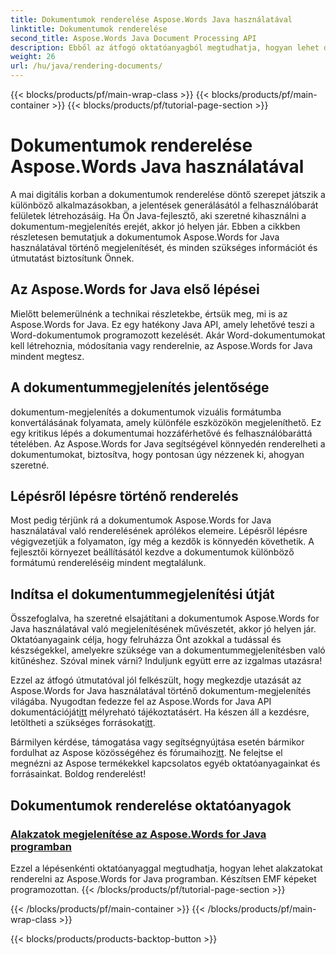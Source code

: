 ```yaml
---
title: Dokumentumok renderelése Aspose.Words Java használatával
linktitle: Dokumentumok renderelése
second_title: Aspose.Words Java Document Processing API
description: Ebből az átfogó oktatóanyagból megtudhatja, hogyan lehet dokumentumokat renderelni az Aspose.Words for Java használatával. Részletes útmutatást, tippeket és példákat kaphat a hatékony dokumentummegjelenítéshez.
weight: 26
url: /hu/java/rendering-documents/
---
```


{{< blocks/products/pf/main-wrap-class >}}
{{< blocks/products/pf/main-container >}}
{{< blocks/products/pf/tutorial-page-section >}}

# Dokumentumok renderelése Aspose.Words Java használatával


A mai digitális korban a dokumentumok renderelése döntő szerepet játszik a különböző alkalmazásokban, a jelentések generálásától a felhasználóbarát felületek létrehozásáig. Ha Ön Java-fejlesztő, aki szeretné kihasználni a dokumentum-megjelenítés erejét, akkor jó helyen jár. Ebben a cikkben részletesen bemutatjuk a dokumentumok Aspose.Words for Java használatával történő megjelenítését, és minden szükséges információt és útmutatást biztosítunk Önnek.

## Az Aspose.Words for Java első lépései

Mielőtt belemerülnénk a technikai részletekbe, értsük meg, mi is az Aspose.Words for Java. Ez egy hatékony Java API, amely lehetővé teszi a Word-dokumentumok programozott kezelését. Akár Word-dokumentumokat kell létrehoznia, módosítania vagy renderelnie, az Aspose.Words for Java mindent megtesz.

## A dokumentummegjelenítés jelentősége

dokumentum-megjelenítés a dokumentumok vizuális formátumba konvertálásának folyamata, amely különféle eszközökön megjeleníthető. Ez egy kritikus lépés a dokumentumai hozzáférhetővé és felhasználóbaráttá tételében. Az Aspose.Words for Java segítségével könnyedén renderelheti a dokumentumokat, biztosítva, hogy pontosan úgy nézzenek ki, ahogyan szeretné.

## Lépésről lépésre történő renderelés

Most pedig térjünk rá a dokumentumok Aspose.Words for Java használatával való renderelésének aprólékos elemeire. Lépésről lépésre végigvezetjük a folyamaton, így még a kezdők is könnyedén követhetik. A fejlesztői környezet beállításától kezdve a dokumentumok különböző formátumú rendereléséig mindent megtalálunk.

## Indítsa el dokumentummegjelenítési útját

Összefoglalva, ha szeretné elsajátítani a dokumentumok Aspose.Words for Java használatával való megjelenítésének művészetét, akkor jó helyen jár. Oktatóanyagaink célja, hogy felruházza Önt azokkal a tudással és készségekkel, amelyekre szüksége van a dokumentummegjelenítésben való kitűnéshez. Szóval minek várni? Induljunk együtt erre az izgalmas utazásra!

 Ezzel az átfogó útmutatóval jól felkészült, hogy megkezdje utazását az Aspose.Words for Java használatával történő dokumentum-megjelenítés világába. Nyugodtan fedezze fel az Aspose.Words for Java API dokumentációját[itt](https://reference.aspose.com/words/java/) mélyreható tájékoztatásért. Ha készen áll a kezdésre, letöltheti a szükséges forrásokat[itt](https://releases.aspose.com/words/java/).

 Bármilyen kérdése, támogatása vagy segítségnyújtása esetén bármikor fordulhat az Aspose közösségéhez és fórumaihoz[itt](https://forum.aspose.com/). Ne felejtse el megnézni az Aspose termékekkel kapcsolatos egyéb oktatóanyagainkat és forrásainkat. Boldog renderelést!

## Dokumentumok renderelése oktatóanyagok
### [Alakzatok megjelenítése az Aspose.Words for Java programban](./rendering-shapes/)
Ezzel a lépésenkénti oktatóanyaggal megtudhatja, hogyan lehet alakzatokat renderelni az Aspose.Words for Java programban. Készítsen EMF képeket programozottan.
{{< /blocks/products/pf/tutorial-page-section >}}

{{< /blocks/products/pf/main-container >}}
{{< /blocks/products/pf/main-wrap-class >}}

{{< blocks/products/products-backtop-button >}}
